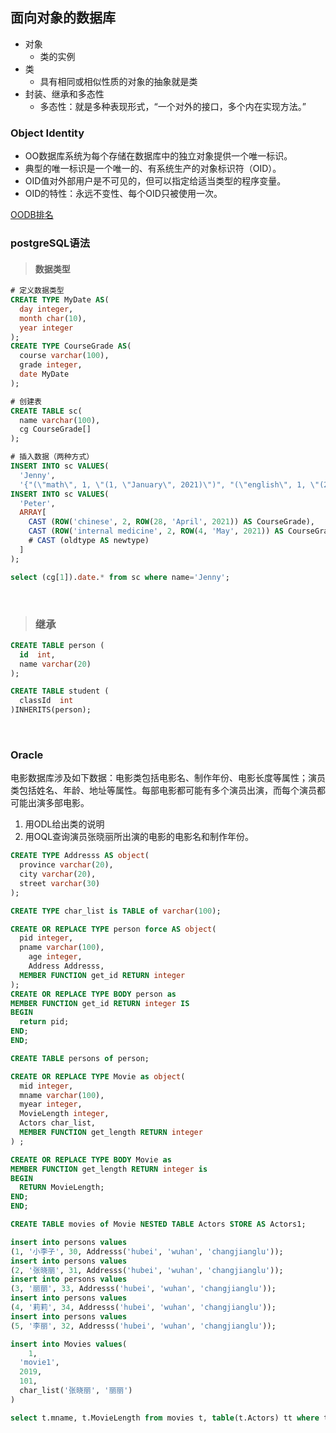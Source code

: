 ## 面向对象的数据库

- 对象
  - 类的实例
- 类
  - 具有相同或相似性质的对象的抽象就是类
- 封装、继承和多态性
  - 多态性：就是多种表现形式，“一个对外的接口，多个内在实现方法。”


### Object Identity

- OO数据库系统为每个存储在数据库中的独立对象提供一个唯一标识。
- 典型的唯一标识是一个唯一的、有系统生产的对象标识符（OID）。
- OID值对外部用户是不可见的，但可以指定给适当类型的程序变量。
- OID的特性：永远不变性、每个OID只被使用一次。


[OODB排名](https://db-engines.com/en/ranking/object+oriented+dbms)
<br/>

### postgreSQL语法
>#### 数据类型
```sql
# 定义数据类型
CREATE TYPE MyDate AS(
  day integer,
  month char(10),
  year integer
);
CREATE TYPE CourseGrade AS(
  course varchar(100),
  grade integer,
  date MyDate
);

# 创建表
CREATE TABLE sc(
  name varchar(100),
  cg CourseGrade[]
);

# 插入数据（两种方式）
INSERT INTO sc VALUES(
  'Jenny', 
  '{"(\"math\", 1, \"(1, \"January\", 2021)\")", "(\"english\", 1, \"(2, \"March\", 2021)\")"}');
INSERT INTO sc VALUES(
  'Peter', 
  ARRAY[
    CAST (ROW('chinese', 2, ROW(28, 'April', 2021)) AS CourseGrade),
    CAST (ROW('internal medicine', 2, ROW(4, 'May', 2021)) AS CourseGrade)
    # CAST (oldtype AS newtype)
  ]
);

select (cg[1]).date.* from sc where name='Jenny';
```
<br/>

>### 继承
```sql 
CREATE TABLE person (
  id  int, 
  name varchar(20)
);

CREATE TABLE student (
  classId  int
)INHERITS(person);
```
<br/>

### Oracle

电影数据库涉及如下数据：电影类包括电影名、制作年份、电影长度等属性；演员类包括姓名、年龄、地址等属性。每部电影都可能有多个演员出演，而每个演员都可能出演多部电影。
1. 用ODL给出类的说明
2. 用OQL查询演员张晓丽所出演的电影的电影名和制作年份。

```sql
CREATE TYPE Addresss AS object(
  province varchar(20),
  city varchar(20),
  street varchar(30)
);

CREATE TYPE char_list is TABLE of varchar(100);

CREATE OR REPLACE TYPE person force AS object(
  pid integer,
  pname varchar(100),
	age integer,
	Address Addresss,
  MEMBER FUNCTION get_id RETURN integer
);
CREATE OR REPLACE TYPE BODY person as 
MEMBER FUNCTION get_id RETURN integer IS
BEGIN
  return pid;
END;
END;

CREATE TABLE persons of person;

CREATE OR REPLACE TYPE Movie as object(
  mid integer,
  mname varchar(100),
  myear integer,
  MovieLength integer,
  Actors char_list,
  MEMBER FUNCTION get_length RETURN integer
) ;

CREATE OR REPLACE TYPE BODY Movie as 
MEMBER FUNCTION get_length RETURN integer is
BEGIN 
  RETURN MovieLength;
END;
END;

CREATE TABLE movies of Movie NESTED TABLE Actors STORE AS Actors1;

insert into persons values
(1, '小李子', 30, Addresss('hubei', 'wuhan', 'changjianglu'));
insert into persons values
(2, '张晓丽', 31, Addresss('hubei', 'wuhan', 'changjianglu'));
insert into persons values
(3, '丽丽', 33, Addresss('hubei', 'wuhan', 'changjianglu'));
insert into persons values
(4, '莉莉', 34, Addresss('hubei', 'wuhan', 'changjianglu'));
insert into persons values
(5, '李丽', 32, Addresss('hubei', 'wuhan', 'changjianglu'));

insert into Movies values(
	1,
  'movie1',
  2019,
  101,
  char_list('张晓丽', '丽丽')
) 

select t.mname, t.MovieLength from movies t, table(t.Actors) tt where tt.column_value in ('张晓丽')
```

